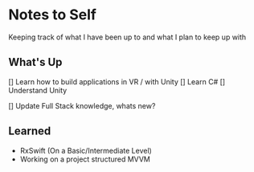 # Notes to Self
Keeping track of what I have been up to and what I plan to keep up with 

## What's Up
[] Learn how to build applications in VR / with Unity
    [] Learn C#
    [] Understand Unity
    
[] Update Full Stack knowledge, whats new?

## Learned
- RxSwift (On a Basic/Intermediate Level)
- Working on a project structured MVVM
